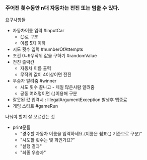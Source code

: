 ### 주어진 횟수동안 n대 자동차는 전진 또는 멈출 수 있다.
요구사항들

- 자동차이름 입력  #inputCar
  - (,)로 구분
  - 이름 5자 이하
- 시도 횟수 입력   #numberOfAttempts
- 조건 0~9무작위 값을 구하기  #randomValue
- 전진 출력칸  
  - 자동차 이름 출력
  - 무작위 값이 4이상이면 전진 
- 우승자 알려줌 #winner
  - 시도 횟수 끝나고 - 제일 많은사람 알려줌
  - 공동 여러명이면 (,)이용해 구분
- 잘못된 값 입력시 : IllegalArgumentException 발생후 앱종료
- 게임 스타트 #gameRun


나눠야 할지 잘 모르겠는 것
- print문들
  - "경주할 자동차 이름을 입력하세요.(이름은 쉼표(,) 기준으로 구분)"
  - "시도할 횟수는 몇 회인가요?"
  - "실행 결과"
  - "최종 우승자"
